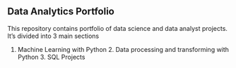 ﻿## **Data Analytics Portfolio**
This repository contains portfolio of data science and data analyst projects. It’s divided into 3 main sections

1. Machine Learning with Python 2. Data processing and transforming with Python 3. SQL Projects


